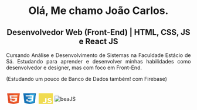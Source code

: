 ## <h1 align="center"> Olá, Me chamo João Carlos. </h1>

<h2 align="center"> Desenvolvedor Web (Front-End) | HTML, CSS, JS e React JS </h2>

<p align="justify">Cursando Análise e Desenvolvimento de Sistemas na Faculdade Estácio de Sá. Estudando para aprender e desenvolver minhas habilidades como desenvolvedor e designer, mas com foco em Front-End.</p>
<p align="justify">(Estudando um pouco de Banco de Dados também! com Firebase)</p>

<div style="display: inline_block"><br>
  
  <img align="center" alt="beaHTML" height="30" width="40" src="https://raw.githubusercontent.com/devicons/devicon/master/icons/html5/html5-original.svg">
  <img align="center" alt="beaCSS" height="30" width="40" src="https://raw.githubusercontent.com/devicons/devicon/master/icons/css3/css3-original.svg">
  <img align="center" alt="beaJS" height="30" width="40" src="https://raw.githubusercontent.com/devicons/devicon/master/icons/javascript/javascript-plain.svg">
  <img align="center" alt="beaJS" height="30" width="40" src="https://raw.githubusercontent.com/rahulbanerjee26/githubAboutMeGenerator/main/icons/reactjs.svg"> 
</div>

